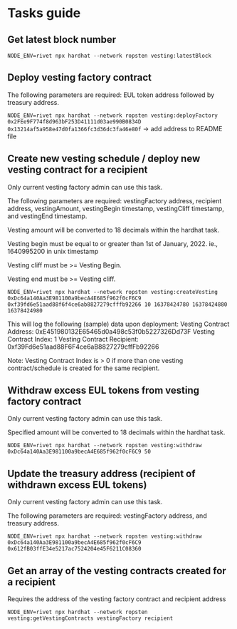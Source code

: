 # Tasks guide


## Get latest block number

`NODE_ENV=rivet npx hardhat --network ropsten vesting:latestBlock`


## Deploy vesting factory contract

The following parameters are required: EUL token address followed by treasury address.

`NODE_ENV=rivet npx hardhat --network ropsten vesting:deployFactory 0x2FEe9F774f8d963bF253D41111d03ae990B0834D 0x13214af5a958e47d0fa1366fc3d36dc3fa46e80f`
 -> add address to README file


## Create new vesting schedule / deploy new vesting contract for a recipient 

Only current vesting factory admin can use this task.

The following parameters are required: vestingFactory address, recipient address, vestingAmount, vestingBegin timestamp, vestingCliff timestamp, and vestingEnd timestamp.

Vesting amount will be converted to 18 decimals within the hardhat task.

Vesting begin must be equal to or greater than 1st of January, 2022. ie., 1640995200 in unix timestamp 

Vesting cliff must be >= Vesting Begin.

Vesting end must be >= Vesting cliff.

`NODE_ENV=rivet npx hardhat --network ropsten vesting:createVesting 0xDc64a140Aa3E981100a9becA4E685f962f0cF6C9 0xf39fd6e51aad88f6f4ce6ab8827279cfffb92266 10 16378424780 16378424880 16378424980` 

This will log the following (sample) data upon deployment:
Vesting Contract Address: 0xE451980132E65465d0a498c53f0b5227326Dd73F
Vesting Contract Index: 1 
Vesting Contract Recipient: 0xf39Fd6e51aad88F6F4ce6aB8827279cffFb92266

Note: Vesting Contract Index is > 0 if more than one vesting contract/schedule is created for the same recipient.


## Withdraw excess EUL tokens from vesting factory contract

Only current vesting factory admin can use this task.

Specified amount will be converted to 18 decimals within the hardhat task.

`NODE_ENV=rivet npx hardhat --network ropsten vesting:withdraw 0xDc64a140Aa3E981100a9becA4E685f962f0cF6C9 50`


## Update the treasury address (recipient of withdrawn excess EUL tokens)

Only current vesting factory admin can use this task.

The following parameters are required: vestingFactory address, and treasury address.

`NODE_ENV=rivet npx hardhat --network ropsten vesting:withdraw 0xDc64a140Aa3E981100a9becA4E685f962f0cF6C9 0x612fB03ffE34e5217ac7524204e45F6211C08360`


## Get an array of the vesting contracts created for a recipient

Requires the address of the vesting factory contract and recipient address

`NODE_ENV=rivet npx hardhat --network ropsten vesting:getVestingContracts vestingFactory recipient`
